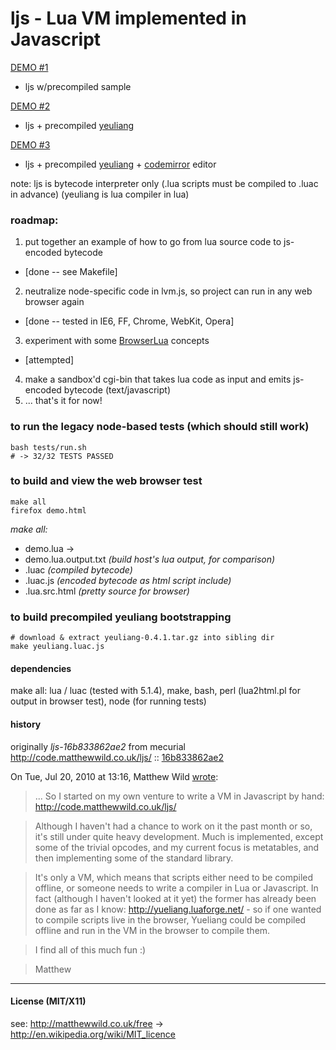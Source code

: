 # ljs - Lua VM implemented in Javascript

[DEMO #1](http://humbletim.github.com/ljs/demo/demo.html) 
 - ljs w/precompiled sample

[DEMO #2](http://humbletim.github.com/ljs/demo/inbrowser.html)
 - ljs + precompiled [yeuliang](http://yueliang.luaforge.net/)
 
[DEMO #3](http://humbletim.github.com/ljs/demo/codemirror.html)
 - ljs + precompiled [yeuliang](http://yueliang.luaforge.net/) + [codemirror](http://codemirror.net) editor 

note: ljs is bytecode interpreter only
(.lua scripts must be compiled to .luac in advance)
(yeuliang is lua compiler in lua)

### roadmap:

1. put together an example of how to go from lua source code to js-encoded
   bytecode
 * [done -- see Makefile]
2. neutralize node-specific code in lvm.js, so project can run in any web
   browser again
 * [done -- tested in IE6, FF, Chrome, WebKit, Opera]
3. experiment with some [BrowserLua](https://github.com/agladysh/browser-lua) 
   concepts
 * [attempted]
4. make a sandbox'd cgi-bin that takes lua code as input and emits js-encoded
   bytecode (text/javascript)
5. ... that's it for now!

### to run the legacy node-based tests (which should still work)

    bash tests/run.sh
    # -> 32/32 TESTS PASSED

### to build and view the web browser test

    make all 
    firefox demo.html
 
*make all:*

* demo.lua ->
 * demo.lua.output.txt *(build host's lua output, for comparison)* 
 *  .luac *(compiled bytecode)* 
 *  .luac.js *(encoded bytecode as html script include)* 
 *  .lua.src.html *(pretty source for browser)* 

### to build precompiled yeuliang bootstrapping
    # download & extract yeuliang-0.4.1.tar.gz into sibling dir
    make yeuliang.luac.js

#### dependencies

make all: lua / luac (tested with 5.1.4),
  make, bash,
  perl (lua2html.pl for output in browser test),
  node (for running tests)

#### history

originally *ljs-16b833862ae2* from mecurial
  http://code.matthewwild.co.uk/ljs/ :: 
  [16b833862ae2](http://code.matthewwild.co.uk/ljs/rev/16b833862ae2)


On Tue, Jul 20, 2010 at 13:16, Matthew Wild [wrote](http://lua-users.org/lists/lua-l/2010-07/msg00569.html):

>... So I started on my own venture to write a VM in Javascript by hand:
http://code.matthewwild.co.uk/ljs/
 
>Although I haven't had a chance to work on it the past month or so,
it's still under quite heavy development. Much is implemented, except
some of the trivial opcodes, and my current focus is metatables, and
then implementing some of the standard library.

>It's only a VM, which means that scripts either need to be compiled
offline, or someone needs to write a compiler in Lua or Javascript. In
fact (although I haven't looked at it yet) the former has already been
done as far as I know: http://yueliang.luaforge.net/ - so if one
wanted to compile scripts live in the browser, Yueliang could be
compiled offline and run in the VM in the browser to compile them.

>I find all of this much fun :)

>Matthew 

------
#### License (MIT/X11)
see: <http://matthewwild.co.uk/free> ->
  <http://en.wikipedia.org/wiki/MIT_licence>
